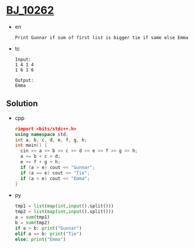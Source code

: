 # [BJ_10262](https://acmicpc.net/problem/10262)

* en

  ```en
  Print Gunnar if sum of first list is bigger tie if same else Emma
  ```

* tc

  ```tc
  Input:
  1 4 1 4
  1 6 1 6

  Output:
  Emma
  ```

## Solution

* cpp

  ```cpp
  #import <bits/stdc++.h>
  using namespace std;
  int a, b, c, d, e, f, g, h;
  int main() {
    cin >> a >> b >> c >> d >> e >> f >> g >> h;
    a += b + c + d;
    e += f + g + h;
    if (a > e) cout << "Gunnar";
    if (a == e) cout << "Tie";
    if (a < e) cout << "Emma";
  }
  ```

* py

  ```py
  tmp1 = list(map(int,input().split()))
  tmp2 = list(map(int,input().split()))
  a = sum(tmp1)
  b = sum(tmp2)
  if a > b: print("Gunnar")
  elif a == b: print("Tie")
  else: print("Emma")
  ```
